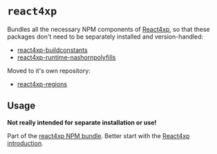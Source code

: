 # `react4xp`

Bundles all the necessary NPM components of [React4xp](https://market.enonic.com/vendors/enonic/react4xp-starter), so
that these packages don't need to be separately installed and version-handled:

- [react4xp-buildconstants](https://www.npmjs.com/package/react4xp-buildconstants)
- [react4xp-runtime-nashornpolyfills](https://www.npmjs.com/package/react4xp-runtime-nashornpolyfills)

Moved to it's own repository:

- [react4xp-regions](https://www.npmjs.com/package/react4xp-regions)

## Usage

**Not really intended for separate installation or use!**

Part of the [react4xp NPM bundle](https://www.npmjs.com/package/react4xp). Better start with
the [React4xp introduction](https://developer.enonic.com/templates/react4xp).
